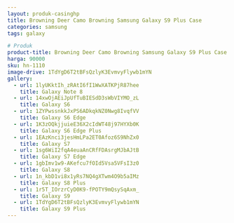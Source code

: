 ```yaml
---
layout: produk-casinghp
title: Browning Deer Camo Browning Samsung Galaxy S9 Plus Case
categories: samsung
tags: galaxy

# Produk
product-title: Browning Deer Camo Browning Samsung Galaxy S9 Plus Case
harga: 90000
sku: hn-1110
image-drive: 1TdYgD6T2tBFsQzlyK3EvmvyFlywb1mYN
gallery:
  - url: 1lyUKktIh_zRAtI6fI1WwXATKPjR87hee
    title: Galaxy Note 8
  - url: 14xwOjAEiJpUfTuBIESdD3sWbVIYMO_zL
    title: Galaxy S6
  - url: 1ZYPwssnkkJxPS6ADkqkNZ0Nwg8IvqfVV
    title: Galaxy S6 Edge
  - url: 1K3zOQkjjuieE36X2cIdWT48j97HYXb0K
    title: Galaxy S6 Edge Plus
  - url: 1EAzKnci3jesHmLPa2ET0Afoz6S9NhZx0
    title: Galaxy S7
  - url: 1sg6WiI2fqA4euaAnCRfFDAsrgMJbAJtB
    title: Galaxy S7 Edge
  - url: 1gbImv1w9-AKefcu7fOId5Vsa5VFsI3z0
    title: Galaxy S8
  - url: 1n_kbD1vi8x1yRs7NQ4gXTwm4O9b5aIMz
    title: Galaxy S8 Plus
  - url: 1r5T_IOrzrCyD0K9-fPOTY9mQsySqAxm_
    title: Galaxy S9
  - url: 1TdYgD6T2tBFsQzlyK3EvmvyFlywb1mYN
    title: Galaxy S9 Plus
---
```

